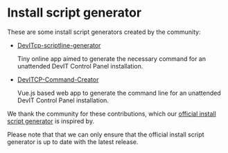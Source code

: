 # Install script generator

These are some install script generators created by the community:

- [DevITcp-scriptline-generator](https://github.com/gabizz/DevITcp-scriptline-generator)

  Tiny online app aimed to generate the necessary command for an unattended DevIT Control Panel installation.

- [DevITCP-Command-Creator](https://github.com/turbopixel/DevITCP-Command-Creator)

  Vue.js based web app to generate the command line for an unattended DevIT Control Panel installation.

We thank the community for these contributions, which our [official install script generator](/install) is inspired by.

Please note that that we can only ensure that the official install script generator is up to date with the latest release.
